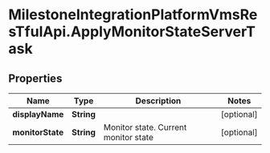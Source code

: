 # MilestoneIntegrationPlatformVmsResTfulApi.ApplyMonitorStateServerTask

## Properties
Name | Type | Description | Notes
------------ | ------------- | ------------- | -------------
**displayName** | **String** |  | [optional] 
**monitorState** | **String** | Monitor state. Current monitor state | [optional] 
